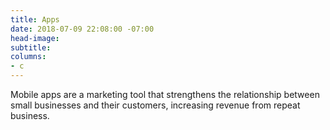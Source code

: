 ```yaml
---
title: Apps
date: 2018-07-09 22:08:00 -07:00
head-image: 
subtitle: 
columns:
- c
---
```


Mobile apps are a marketing tool that strengthens the relationship between small businesses and their customers, increasing revenue from repeat business.
